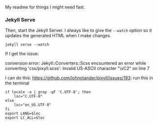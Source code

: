 My readme for things I might need fast.

### Jekyll Serve

Then, start the Jekyll Server. I always like to give the `--watch` option so it updates the generated HTML when I make changes.

```
jekyll serve --watch
```

If I get the issue:

conversion error: Jekyll::Converters::Scss encountered an error while converting 'css/pixyll.scss':
Invalid US-ASCII character "\xC2" on line 7
                    
I can do this: https://github.com/johnotander/pixyll/issues/193:
run this in the terminal

```
if locale -a | grep -qF 'C.UTF-8'; then
    loc="C.UTF-8"
else
    loc="en_US.UTF-8"
fi
export LANG=$loc
export LC_ALL=$loc
```
